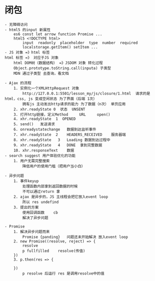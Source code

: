 # 闭包
    - 无障碍访问
    - html5 的input 新属性
        es6 const let arrow function Promise ...
        html5 <!DOCTYPE html> 
            input  readonly  placeholder  type  number  required
            localstorage.getItem() setItem ...
    - JS 对象 =》html 标签
    html 标签 =》 对应于JS 对象
        html DOM树（数据结构） =》JSDOM 对象 转化过程
        Object.prototype.toString.call(inputa) 子类型
        MDN 通过子类型 去查询，看文档

    - Ajax 的流程
        1. 实例化一个XMLHttpRequest 对象
            http://127.0.0.1:5501/lesson_my/js/closure/1.html  请求的是html，css, js 变成空闲状态 为了界面（后端 1次）
            拥有js 主动发出http请求的能力 为了数据（n次） 单页应用
        2. xhr.readyState 0	 状态  UNSENT 
        3. 打开http链接，定义Method     URL     open()
        4. xhr.readyState  1  OPENED
        5. send()   发送请求
        6. onreadystatechange   数据到达监听事件
        7. xhr.readyState  2    HEADERS_RECEIVED    服务器端
        8. xhr.readyState   3   Loading 数据到达过程中
        9. xhr.readyState   4   DONE  拿到完整数据
        10. xhr.responseText    数据
    - search suggest 用户体验优化的功能
        1. 用户无需完整搜索
            降低用户的使用门槛（把用户当小白）

    - 异步问题
        1. 事件keyup
            处理函数内部拿到返回数据的时候
            不可以通过return 拿
        2. ajax 是异步的，JS 主线程会把它放入event loop
            所以 res undefind 
        3. 提出的方案
            使用回调函数    cb
            解决了异步问题

    - Promise
        1. 解决异步问题而来
            Promise {panding}   问题还未开始解决 放入event loop
        2. new Promise((resolve, reject) => {
            resolve
            p fullfilled    resolve(传值)
        })   
        3. p.then(res => {

        })
            p resolve 后运行 res 是调用resolve中的值
